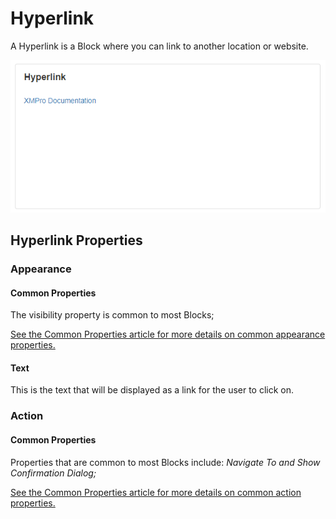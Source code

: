 # Hyperlink

A Hyperlink is a Block where you can link to another location or website.

![](<../../.gitbook/assets/image (312).png>)

## Hyperlink Properties

### Appearance

#### Common Properties

The visibility property is common to most Blocks;

[See the Common Properties article for more details on common appearance properties.](../common-properties.md#appearance)

#### Text

This is the text that will be displayed as a link for the user to click on.

### Action

#### Common Properties

Properties that are common to most Blocks include: _Navigate To and Show Confirmation Dialog;_

[See the Common Properties article for more details on common action properties.](../common-properties.md#action)
